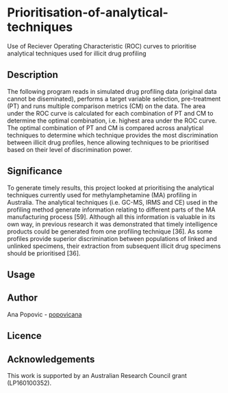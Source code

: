 # Prioritisation-of-analytical-techniques
Use of Reciever Operating Characteristic (ROC) curves to prioritise analytical techniques used for illicit drug profiling

## Description
The following program reads in simulated drug profiling data (original data cannot be diseminated), performs a target variable selection, pre-treatment (PT) and runs multiple comparison metrics (CM) on the data. The area under the ROC curve is calculated for each combination of PT and CM to determine the optimal combination, i.e. highest area under the ROC curve. The optimal combination of PT and CM is compared across analytical techniques to determine which technique provides the most discrimination between illicit drug profiles, hence allowing techniques to be prioritised based on their level of discrimination power.

## Significance
To generate timely results, this project looked at prioritising the analytical techniques currently used for methylamphetamine (MA) profiling in Australia. The analytical techniques (i.e. GC-MS, IRMS and CE) used in the profiling method generate information relating to different parts of the MA manufacturing process [59]. Although all this information is valuable in its own way, in previous research it was demonstrated that timely intelligence products could be generated from one profiling technique [36]. As some profiles provide superior discrimination between populations of linked and unlinked specimens, their extraction from subsequent illicit drug specimens should be prioritised [36].

## Usage


## Author 
Ana Popovic - [popovicana](https://github.com/PopovicAna)

## Licence


## Acknowledgements
This work is supported by an Australian Research Council grant (LP160100352).
